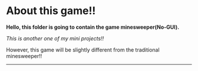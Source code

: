 # About this game!!

**Hello, this folder is going to contain the game minesweeper(No-GUI).**

_This is another one of my mini projects!!_

However, this game will be slightly different from the traditional minesweeper!!

---
